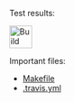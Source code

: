 ﻿Test results:

[<img alt="Build Status" src="https://travis-ci.org/RodrigoLorenzzonBasso/TCS_identifier.svg?branch=main" height="40">][travis-url]

Important files:

* [Makefile](Makefile)
* [.travis.yml](.travis.yml)


[main-url]: https://github.com/RodrigoLorenzzonBasso/TCS_identifier/
[readme-url]: https://github.com/RodrigoLorenzzonBasso/TCS_identifier/blob/main/README.md
[license-url]: https://github.com/RodrigoLorenzzonBasso/TCS_identifier/blob/main/LICENSE
[license-img]: https://img.shields.io/github/license/rsp/travis-hello-modern-cpp.svg
[travis-url]: https://travis-ci.org//RodrigoLorenzzonBasso/TCS_identifier/
[travis-img]: https://travis-ci.org//RodrigoLorenzzonBasso/TCS_identifier.svg?branch=master
[github-follow-url]: https://github.com//RodrigoLorenzzonBasso
